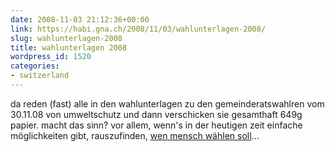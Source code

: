 ```yaml
---
date: 2008-11-03 21:12:36+00:00
link: https://habi.gna.ch/2008/11/03/wahlunterlagen-2008/
slug: wahlunterlagen-2008
title: wahlunterlagen 2008
wordpress_id: 1520
categories:
- switzerland
---
```


da reden (fast) alle in den wahlunterlagen zu den gemeinderatswahlren vom 30.11.08 von umweltschutz und dann verschicken sie gesamthaft 649g papier. macht das sinn? vor allem, wenn's in der heutigen zeit einfache möglichkeiten gibt, rauszufinden, [wen mensch wählen soll](http://www.smartvote.ch/)...




